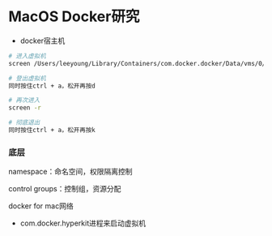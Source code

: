 # MacOS Docker研究



* docker宿主机

```bash
# 进入虚拟机
screen /Users/leeyoung/Library/Containers/com.docker.docker/Data/vms/0/tty

# 登出虚拟机
同时按住ctrl + a，松开再按d

# 再次进入
screen -r

# 彻底退出
同时按住ctrl + a，松开再按k
```



### 底层

namespace：命名空间，权限隔离控制

control groups：控制组，资源分配



docker for mac网络

* com.docker.hyperkit进程来启动虚拟机

